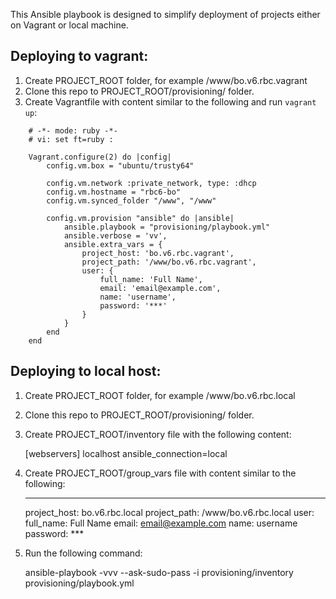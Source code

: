 This Ansible playbook is designed to simplify deployment of projects either on Vagrant or local machine.

Deploying to vagrant:
--------------------

1. Create PROJECT_ROOT folder, for example /www/bo.v6.rbc.vagrant
2. Clone this repo to PROJECT_ROOT/provisioning/ folder.
3. Create Vagrantfile with content similar to the following and run ```vagrant up```:

```
    # -*- mode: ruby -*-
    # vi: set ft=ruby :
    
    Vagrant.configure(2) do |config|
        config.vm.box = "ubuntu/trusty64"
    
        config.vm.network :private_network, type: :dhcp
        config.vm.hostname = "rbc6-bo"
        config.vm.synced_folder "/www", "/www"

        config.vm.provision "ansible" do |ansible|
            ansible.playbook = "provisioning/playbook.yml"
            ansible.verbose = 'vv',
            ansible.extra_vars = {
                project_host: 'bo.v6.rbc.vagrant',
                project_path: '/www/bo.v6.rbc.vagrant',
                user: {
                    full_name: 'Full Name',
                    email: 'email@example.com',
                    name: 'username',
                    password: '***'
                }
            }
        end
    end
```



Deploying to local host:
-----------------------

1. Create PROJECT_ROOT folder, for example /www/bo.v6.rbc.local
2. Clone this repo to PROJECT_ROOT/provisioning/ folder.
3. Create PROJECT_ROOT/inventory file with the following content:

    [webservers]
    localhost ansible_connection=local

4. Create PROJECT_ROOT/group_vars file with content similar to the following:

    ---
    project_host: bo.v6.rbc.local
    project_path: /www/bo.v6.rbc.local
    user:
      full_name: Full Name
      email: email@example.com
      name: username
      password: ***

5. Run the following command:

    ansible-playbook -vvv --ask-sudo-pass -i provisioning/inventory provisioning/playbook.yml
